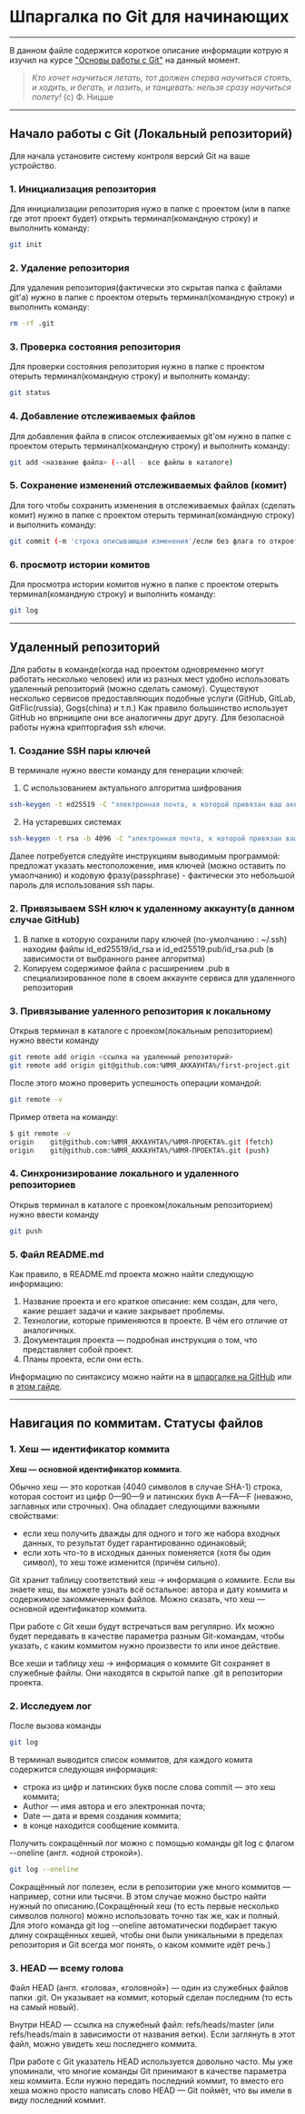 # Шпаргалка по Git для начинающих
---
В данном файле содержится короткое описание информации котрую я изучил на курсе ["Основы работы с Git"](https://practicum.yandex.ru/git-basics/) на данный момент.

> *Кто хочет научиться летать, тот должен сперва научиться стоять, и*
> *ходить, и бегать, и лазить, и танцевать: нельзя сразу научиться* 
> *полету!* (c) Ф. Ницше

---
## Начало работы с Git (Локальный репозиторий)
Для начала установите систему контроля версий Git на ваше устройство.

### 1. Инициализация репозитория
Для инициализации репозитория нужо в папке с проектом (или в папке где этот проект будет) открыть терминал(командную строку) и выполнить команду:
```bash
git init
```

### 2. Удаление репозитория
Для удаления репозитория(фактически это скрытая папка с файлами git'а) нужно в папке с проектом отерыть терминал(командную строку) и выполнить команду:
```bash
rm -rf .git
```

### 3. Проверка состояния репозитория
Для проверки состояния репозитория нужно в папке с проектом отерыть терминал(командную строку) и выполнить команду:
```bash
git status 
```

### 4. Добавление отслеживаемых файлов
Для добавления файла в список отслеживаемых git'ом нужно в папке с проектом отерыть терминал(командную строку) и выполнить команду:
```bash
git add <название файла> (--all - все файлы в каталоге)
```

### 5. Сохранение изменений отслеживаемых файлов (комит)
Для того чтобы сохранить изменения в отслеживаемых файлах (сделать комит) нужно в папке с проектом отерыть терминал(командную строку) и выполнить команду:
```bash
git commit (-m 'строка описывающая изменения'/если без флага то откроется текстовый редактор) 
```

### 6. просмотр истории комитов
Для просмотра истории комитов нужно в папке с проектом отерыть терминал(командную строку) и выполнить команду:
```bash
git log
```

---
## Удаленный репозиторий 
Для работы в команде(когда над проектом одновременно могут работать несколько человек) или из разных мест удобно использовать удаленный репозиторий (можно сделать самому). Существуют несколько сервисов предоставляющих подобные услуги (GitHub, GitLab, GitFlic(russia), Gogs(china) и т.п.) Как правило большинство использует GitHub но впрниципе они все аналогичны друг другу. Для безопасной работы нужна крипторгафия ssh ключи.

### 1. Создание SSH пары ключей
В терминале нужно ввести команду для генерации ключей:
1. С использованием актуального алгоритма шифрования
```bash
ssh-keygen -t ed25519 -C "электронная почта, к которой привязан ваш аккаунт" 
```
2. На устаревших системах 
```bash
ssh-keygen -t rsa -b 4096 -C "электронная почта, к которой привязан ваш аккаунт" 
```

Далее потребуется следуйте инструкциям выводимым программой: предложат указать местоположение, имя ключей (можно оставить по умаолчанию) и кодовую фразу(passphrase) - фактически это небольшой пароль для использования ssh пары.

### 2. Привязываем SSH ключ к удаленному аккаунту(в данном случае GitHub)
1. В папке в которую сохранили пару ключей (по-умолчанию : ~/.ssh) находим файлы id_ed25519/id_rsa и id_ed25519.pub/id_rsa.pub (в зависимости от выбранного ранее алгоритма)
2. Копируем содержимое файла с расширением .pub в специализированное поле в своем аккаунте сервиса для удаленного репозитория

### 3. Привязывание уаленного репозитория к локальному
Открыв терминал в каталоге с проеком(локальным репозиторием) нужно ввести команду 
```bash
git remote add origin <ссылка на удаленный репозиторий>
git remote add origin git@github.com:%ИМЯ_АККАУНТА%/first-project.git 
```
После этого можно проверить успешность операции командой:
```bash
git remote -v
```
Пример ответа на команду:
```bash
$ git remote -v
origin    git@github.com:%ИМЯ_АККАУНТА%/%ИМЯ-ПРОЕКТА%.git (fetch)
origin    git@github.com:%ИМЯ_АККАУНТА%/%ИМЯ-ПРОЕКТА%.git (push) 
```

### 4. Синхронизирование локального и удаленного репозиториев
Открыв терминал в каталоге с проеком(локальным репозиторием) нужно ввести команду 
```bash
git push
```
### 5. Файл README.md
Как правило, в README.md проекта можно найти следующую информацию:
1. Название проекта и его краткое описание: кем создан, для чего, какие решает задачи и какие закрывает проблемы.
2. Технологии, которые применяются в проекте. В чём его отличие от аналогичных.
3. Документация проекта — подробная инструкция о том, что представляет собой проект.
4. Планы проекта, если они есть.

Информацию по синтаксису можно найти на в [шпаргалке на GitHub](https://gist.github.com/fomvasss/8dd8cd7f88c67a4e3727f9d39224a84c#code) или в [этом гайде](https://www.markdownguide.org/cheat-sheet/).

---
## Навигация по коммитам. Статусы файлов
### 1. Хеш — идентификатор коммита
**Хеш — основной идентификатор коммита**.

Обычно хеш — это короткая (4040 символов в случае SHA-1) строка, которая состоит из цифр 0—90—9 и латинских букв A—FA—F (неважно, заглавных или строчных). Она обладает следующими важными свойствами:

- если хеш получить дважды для одного и того же набора входных данных, то результат будет гарантированно одинаковый;
- если хоть что-то в исходных данных поменяется (хотя бы один символ), то хеш тоже изменится (причём сильно).

Git хранит таблицу соответствий хеш → информация о коммите. Если вы знаете хеш, вы можете узнать всё остальное: автора и дату коммита и содержимое закоммиченных файлов. Можно сказать, что хеш — основной идентификатор коммита.

При работе с Git хеши будут встречаться вам регулярно. Их можно будет передавать в качестве параметра разным Git-командам, чтобы указать, с каким коммитом нужно произвести то или иное действие.

Все хеши и таблицу хеш → информация о коммите Git сохраняет в служебные файлы. Они находятся в скрытой папке .git в репозитории проекта.

### 2. Исследуем лог
После вызова команды 
```bash
git log
```
В терминал выводится список коммитов, для каждого комита содержится следующая информация:
- строка из цифр и латинских букв после слова commit — это хеш коммита;
- Author — имя автора и его электронная почта;
- Date — дата и время создания коммита;
- в конце находится сообщение коммита.

Получить сокращённый лог можно с помощью команды git log с флагом --oneline (англ. «одной строкой»). 
```bash
git log --oneline
```
Сокращённый лог полезен, если в репозитории уже много коммитов — например, сотни или тысячи. В этом случае можно быстро найти нужный по описанию.(Сокращённый хеш (то есть первые несколько символов полного) можно использовать точно так же, как и полный. Для этого команда git log --oneline автоматически подбирает такую длину сокращённых хешей, чтобы они были уникальными в пределах репозитория и Git всегда мог понять, о каком коммите идёт речь.)

### 3. HEAD — всему голова
Файл HEAD (англ. «голова», «головной») — один из служебных файлов папки .git. Он указывает на коммит, который сделан последним (то есть на самый новый).

Внутри HEAD — ссылка на служебный файл: refs/heads/master (или refs/heads/main в зависимости от названия ветки). Если заглянуть в этот файл, можно увидеть хеш последнего коммита.

При работе с Git указатель HEAD используется довольно часто. Мы уже упоминали, что многие команды Git принимают в качестве параметра хеш коммита. Если нужно передать последний коммит, то вместо его хеша можно просто написать слово HEAD — Git поймёт, что вы имели в виду последний коммит.
